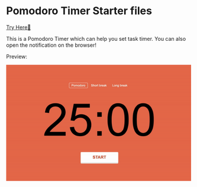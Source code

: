 # Pomodoro Timer Starter files

[Try Here🔗](https://fanpeng-l.github.io/js_pomodoro_app/)

This is a Pomodoro Timer which can help you set task timer. You can also open the notification on the browser!

Preview:

<img src="./preview.gif" width="500">

